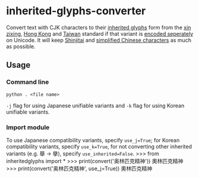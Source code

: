 # inherited-glyphs-converter
 Convert text with CJK characters to their [inherited glyphs](https://en.wikipedia.org/wiki/Jiu_zixing) form from the [xin zixing](https://en.wikipedia.org/wiki/Xin_zixing), [Hong Kong](https://en.wikipedia.org/wiki/List_of_Graphemes_of_Commonly-Used_Chinese_Characters) and [Taiwan](https://en.wikipedia.org/wiki/Standard_Form_of_National_Characters) standard if that variant is [encoded seperately](https://en.wikipedia.org/wiki/CJK_Unified_Ideographs#CJK_Unified_Ideographs) on Unicode.
 It will keep [Shinjitai](https://en.wikipedia.org/wiki/Shinjitai) and [simplified Chinese characters](https://en.wikipedia.org/wiki/Simplified_Chinese_characters) as much as possible.
 
 ## Usage
 
 ### Command line
 
	python . <file name>
 `-j` flag for using Japanese unifiable variants and `-k` flag for using Korean unifiable variants.
 
 ### Import module
 To use Japanese compatibility variants, specify `use_j=True`; for Korean compatibility variants, specify `use_k=True`, for not converting other inherited variants (e.g. 舉 → 擧), specify `use_inherited=False`.
    >>> from inheritedglyphs import *
    >>> print(convert('奥林匹克精神'))
    奧林匹克精神
    >>> print(convert('奥林匹克精神', use_j=True))
    奧林匹克精神
	